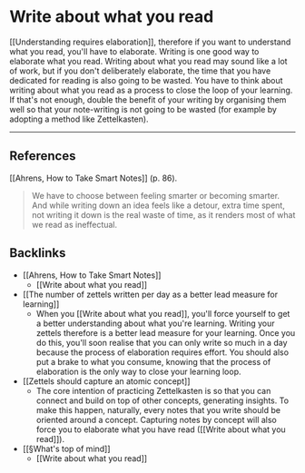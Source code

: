 # Write about what you read
[[Understanding requires elaboration]], therefore if you want to understand what you read, you'll have to elaborate. Writing is one good way to elaborate what you read. Writing about what you read may sound like a lot of work, but if you don't deliberately elaborate, the time that you have dedicated for reading is also going to be wasted. You have to think about writing about what you read as a process to close the loop of your learning. If that's not enough, double the benefit of your writing by organising them well so that your note-writing is not going to be wasted (for example by adopting a method like Zettelkasten).

---
## References
[[Ahrens, How to Take Smart Notes]] (p. 86).
> We have to choose between feeling smarter or becoming smarter. And while writing down an idea feels like a detour, extra time spent, not writing it down is the real waste of time, as it renders most of what we read as ineffectual.

## Backlinks
* [[Ahrens, How to Take Smart Notes]]
	* [[Write about what you read]]
* [[The number of zettels written per day as a better lead measure for learning]]
	* When you [[Write about what you read]], you'll force yourself to get a better understanding about what you're learning. Writing your zettels therefore is a better lead measure for your learning. Once you do this, you'll soon realise that you can only write so much in a day because the process of elaboration requires effort. You should also put a brake to what you consume, knowing that the process of elaboration is the only way to close your learning loop.
* [[Zettels should capture an atomic concept]]
	* The core intention of practicing Zettelkasten is so that you can connect and build on top of other concepts, generating insights. To make this happen, naturally, every notes that you write should be oriented around a concept. Capturing notes by concept will also force you to elaborate what you have read ([[Write about what you read]]).
* [[§What's top of mind]]
	* [[Write about what you read]]

<!-- #evergreen #reading #learning #mastery -->

<!-- {BearID:A8C27A27-483D-4867-B5AB-3739CE923B02-71920-0001788FAAD4CB53} -->
